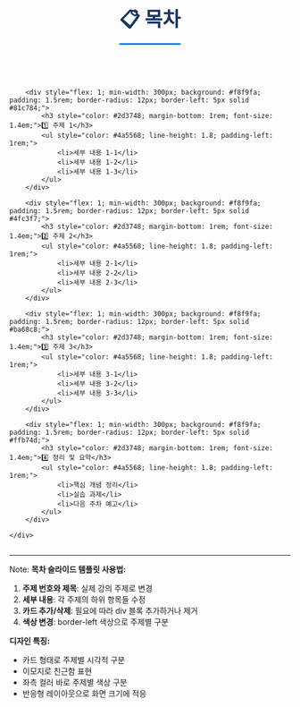 <div style="text-align: center; padding: 2rem;">
    <h2 style="font-size: 2.5em; margin-bottom: 2rem; color: #1a365d; border-bottom: 3px solid #007bff; display: inline-block; padding-bottom: 0.5rem;">📋 목차</h2>
</div>

<div style="max-width: 800px; margin: 0 auto; text-align: left;">
    <div style="display: flex; flex-wrap: wrap; gap: 1.5rem;">

        <div style="flex: 1; min-width: 300px; background: #f8f9fa; padding: 1.5rem; border-radius: 12px; border-left: 5px solid #81c784;">
            <h3 style="color: #2d3748; margin-bottom: 1rem; font-size: 1.4em;">1️⃣ 주제 1</h3>
            <ul style="color: #4a5568; line-height: 1.8; padding-left: 1rem;">
                <li>세부 내용 1-1</li>
                <li>세부 내용 1-2</li>
                <li>세부 내용 1-3</li>
            </ul>
        </div>

        <div style="flex: 1; min-width: 300px; background: #f8f9fa; padding: 1.5rem; border-radius: 12px; border-left: 5px solid #4fc3f7;">
            <h3 style="color: #2d3748; margin-bottom: 1rem; font-size: 1.4em;">2️⃣ 주제 2</h3>
            <ul style="color: #4a5568; line-height: 1.8; padding-left: 1rem;">
                <li>세부 내용 2-1</li>
                <li>세부 내용 2-2</li>
                <li>세부 내용 2-3</li>
            </ul>
        </div>

        <div style="flex: 1; min-width: 300px; background: #f8f9fa; padding: 1.5rem; border-radius: 12px; border-left: 5px solid #ba68c8;">
            <h3 style="color: #2d3748; margin-bottom: 1rem; font-size: 1.4em;">3️⃣ 주제 3</h3>
            <ul style="color: #4a5568; line-height: 1.8; padding-left: 1rem;">
                <li>세부 내용 3-1</li>
                <li>세부 내용 3-2</li>
                <li>세부 내용 3-3</li>
            </ul>
        </div>

        <div style="flex: 1; min-width: 300px; background: #f8f9fa; padding: 1.5rem; border-radius: 12px; border-left: 5px solid #ffb74d;">
            <h3 style="color: #2d3748; margin-bottom: 1rem; font-size: 1.4em;">4️⃣ 정리 및 요약</h3>
            <ul style="color: #4a5568; line-height: 1.8; padding-left: 1rem;">
                <li>핵심 개념 정리</li>
                <li>실습 과제</li>
                <li>다음 주차 예고</li>
            </ul>
        </div>

    </div>
</div>

---

Note:
**목차 슬라이드 템플릿 사용법:**

1. **주제 번호와 제목**: 실제 강의 주제로 변경
2. **세부 내용**: 각 주제의 하위 항목들 수정
3. **카드 추가/삭제**: 필요에 따라 div 블록 추가하거나 제거
4. **색상 변경**: border-left 색상으로 주제별 구분

**디자인 특징:**
- 카드 형태로 주제별 시각적 구분
- 이모지로 친근함 표현
- 좌측 컬러 바로 주제별 색상 구분
- 반응형 레이아웃으로 화면 크기에 적응